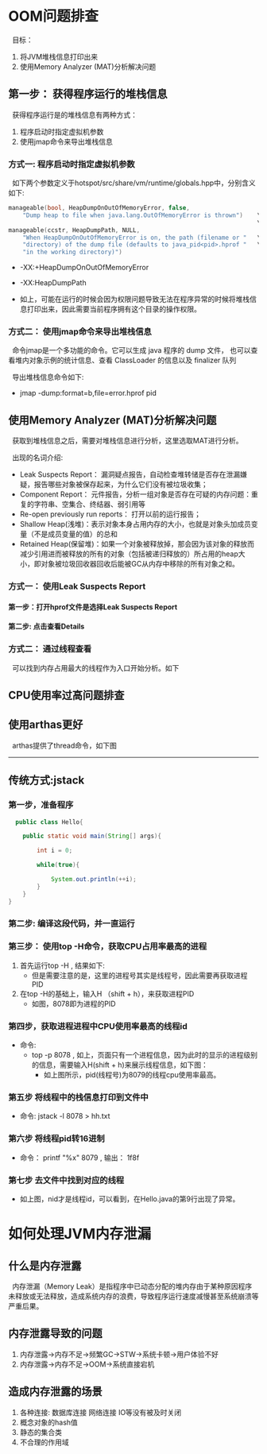 # OOM问题排查

&nbsp;&nbsp;目标：

1. 将JVM堆栈信息打印出来
2. 使用Memory Analyzer (MAT)分析解决问题

## 第一步： 获得程序运行的堆栈信息

&nbsp;&nbsp;获得程序运行是的堆栈信息有两种方式：

1. 程序启动时指定虚拟机参数
2. 使用jmap命令来导出堆栈信息

### 方式一: 程序启动时指定虚拟机参数

&nbsp;&nbsp;如下两个参数定义于hotspot/src/share/vm/runtime/globals.hpp中，分别含义如下:

   ```c
  manageable(bool, HeapDumpOnOutOfMemoryError, false,                       \
       "Dump heap to file when java.lang.OutOfMemoryError is thrown")    \
                                                                         \
  manageable(ccstr, HeapDumpPath, NULL,                                     \
       "When HeapDumpOnOutOfMemoryError is on, the path (filename or "   \
       "directory) of the dump file (defaults to java_pid<pid>.hprof "   \
       "in the working directory)")  
   ```

- -XX:+HeapDumpOnOutOfMemoryError
- -XX:HeapDumpPath

- 如上，可能在运行的时候会因为权限问题导致无法在程序异常的时候将堆栈信息打印出来，因此需要当前程序拥有这个目录的操作权限。

### 方式二： 使用jmap命令来导出堆栈信息

&nbsp;&nbsp;命令jmap是一个多功能的命令。它可以生成 java 程序的 dump 文件， 也可以查看堆内对象示例的统计信息、查看 ClassLoader 的信息以及 finalizer 队列

&nbsp;&nbsp;导出堆栈信息命令如下:

- jmap -dump:format=b,file=error.hprof  pid

## 使用Memory Analyzer (MAT)分析解决问题

&nbsp;&nbsp;获取到堆栈信息之后，需要对堆栈信息进行分析，这里选取MAT进行分析。

&nbsp;&nbsp;出现的名词介绍:

- Leak Suspects Report： 漏洞疑点报告，自动检查堆转储是否存在泄漏嫌疑，报告哪些对象被保存起来，为什么它们没有被垃圾收集；
- Component Report： 元件报告，分析一组对象是否存在可疑的内存问题：重复的字符串、空集合、终结器、弱引用等
- Re-open previously run reports： 打开以前的运行报告；
- Shallow Heap(浅堆)：表示对象本身占用内存的大小，也就是对象头加成员变量（不是成员变量的值）的总和
- Retained Heap(保留堆)：如果一个对象被释放掉，那会因为该对象的释放而减少引用进而被释放的所有的对象（包括被递归释放的）所占用的heap大小，即对象被垃圾回收器回收后能被GC从内存中移除的所有对象之和。

### 方式一： 使用Leak Suspects Report

#### 第一步：打开hprof文件是选择Leak Suspects Report

#### 第二步: 点击查看Details

### 方式二： 通过线程查看

&nbsp;&nbsp;可以找到内存占用最大的线程作为入口开始分析。如下

## CPU使用率过高问题排查

## 使用arthas更好

&nbsp;&nbsp;arthas提供了thread命令，如下图

---------

## 传统方式:jstack 

### 第一步，准备程序

```java
  public class Hello{

    public static void main(String[] args){

        int i = 0;

        while(true){

            System.out.println(++i);
        }
    }
}

```

### 第二步: 编译这段代码，并一直运行


### 第三步： 使用top -H命令，获取CPU占用率最高的进程

1. 首先运行top -H , 结果如下:
   - 但是需要注意的是，这里的进程号其实是线程号，因此需要再获取进程PID
2. 在top -H的基础上，输入H （shift + h），来获取进程PID
   - 如图，8078即为进程的PID

### 第四步，获取进程进程中CPU使用率最高的线程id

- 命令:
  - top -p 8078 , 如上，页面只有一个进程信息，因为此时的显示的进程级别的信息，需要输入H(shift + h)来展示线程信息，如下图：
    - 如上图所示，pid(线程号)为8079的线程cpu使用率最高。

### 第五步 将线程中的栈信息打印到文件中

- 命令: jstack -l 8078 > hh.txt

### 第六步 将线程pid转16进制

- 命令： printf "%x" 8079   , 输出： 1f8f

### 第七步 去文件中找到对应的线程

- 如上图，nid才是线程id，可以看到，在Hello.java的第9行出现了异常。

# 如何处理JVM内存泄漏

## 什么是内存泄露

&nbsp;&nbsp;内存泄漏（Memory Leak）是指程序中已动态分配的堆内存由于某种原因程序未释放或无法释放，造成系统内存的浪费，导致程序运行速度减慢甚至系统崩溃等严重后果。

## 内存泄露导致的问题

1. 内存泄露->内存不足->频繁GC->STW->系统卡顿->用户体验不好
2. 内存泄露->内存不足->OOM->系统直接宕机

## 造成内存泄露的场景

1. 各种连接: 数据库连接 网络连接 IO等没有被及时关闭
2. 概念对象的hash值
3. 静态的集合类
4. 不合理的作用域
